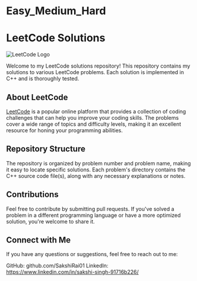 # Easy_Medium_Hard
# LeetCode Solutions

![LeetCode Logo](https://leetcode.com/static/images/LeetCode_logo.png)

Welcome to my LeetCode solutions repository! This repository contains my solutions to various LeetCode problems. Each solution is implemented in C++ and is thoroughly tested.

## About LeetCode

[LeetCode](https://leetcode.com/) is a popular online platform that provides a collection of coding challenges that can help you improve your coding skills. The problems cover a wide range of topics and difficulty levels, making it an excellent resource for honing your programming abilities.

## Repository Structure

The repository is organized by problem number and problem name, making it easy to locate specific solutions. Each problem's directory contains the C++ source code file(s), along with any necessary explanations or notes.

## Contributions
Feel free to contribute by submitting pull requests. If you've solved a problem in a different programming language or have a more optimized solution, you're welcome to share it.

## Connect with Me
If you have any questions or suggestions, feel free to reach out to me:

GitHub: github.com/SakshiRai01
LinkedIn: https://www.linkedin.com/in/sakshi-singh-91716b226/
